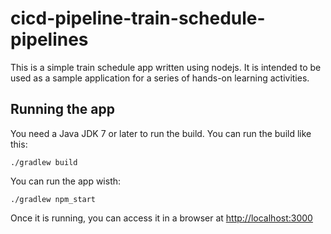 # cicd-pipeline-train-schedule-pipelines

This is a simple train schedule app written using nodejs. It is intended to be used as a sample application for a series of hands-on learning activities.

## Running the app

You need a Java JDK 7 or later to run the build. You can run the build like this:

    ./gradlew build

You can run the app wisth:

    ./gradlew npm_start

Once it is running, you can access it in a browser at [http://localhost:3000](http://localhost:3000)
